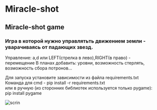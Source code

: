 # Miracle-shot
## Miracle-shot game  
### Игра в которой нужно управлятьть движением земли - уварачиваясь от падающих звезд.

Управление: a,d или LEFT(стрелка в лево),RIGHT(в право) - перемещение
В планах добавить: уровни, возможность стерлять, возможность сбора потронов...

Для запуска установите зависимости из файла requirements.txt  
Команда для cmd - pip install -r requirements.txt  
или в ручную (из сторонних библиотек используется только pygame):  
pip install pygame  

![scrin](https://sun9-19.userapi.com/impg/nciWHK850g19o-aAvUwoHuqy6gKzBgd7xB9VVw/6vKdav07250.jpg?size=1258x1049&quality=95&sign=f0b94115784415cdbee75acedeec27ab&type=album)
